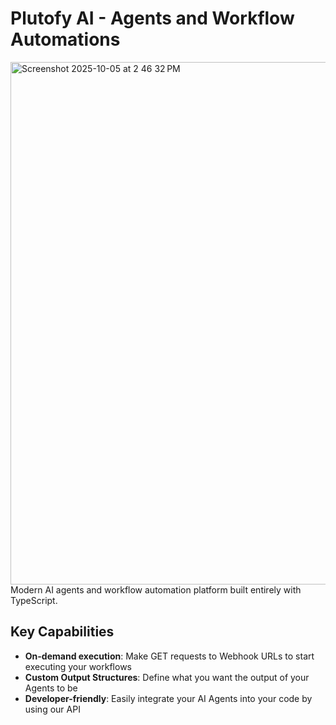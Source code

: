 # Plutofy AI - Agents and Workflow Automations
<img width="1470" height="836" alt="Screenshot 2025-10-05 at 2 46 32 PM" src="https://github.com/user-attachments/assets/741381cb-7a89-46f9-8948-2d0ff19af024" />
Modern AI agents and workflow automation platform built entirely with TypeScript.

## Key Capabilities
- **On-demand execution**: Make GET requests to Webhook URLs to start executing your workflows
- **Custom Output Structures**: Define what you want the output of your Agents to be
- **Developer-friendly**: Easily integrate your AI Agents into your code by using our API
